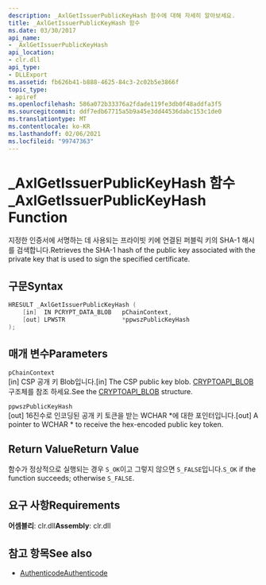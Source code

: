 ```yaml
---
description: _AxlGetIssuerPublicKeyHash 함수에 대해 자세히 알아보세요.
title: _AxlGetIssuerPublicKeyHash 함수
ms.date: 03/30/2017
api_name:
- _AxlGetIssuerPublicKeyHash
api_location:
- clr.dll
api_type:
- DLLExport
ms.assetid: fb626b41-b888-4625-84c3-2c02b5e3866f
topic_type:
- apiref
ms.openlocfilehash: 586a072b33376a2fdade119fe3db0f48addfa3f5
ms.sourcegitcommit: ddf7edb67715a5b9a45e3dd44536dabc153c1de0
ms.translationtype: MT
ms.contentlocale: ko-KR
ms.lasthandoff: 02/06/2021
ms.locfileid: "99747363"
---
```

# <a name="_axlgetissuerpublickeyhash-function"></a><span data-ttu-id="a4df2-103">\_AxlGetIssuerPublicKeyHash 함수</span><span class="sxs-lookup"><span data-stu-id="a4df2-103">\_AxlGetIssuerPublicKeyHash Function</span></span>

<span data-ttu-id="a4df2-104">지정한 인증서에 서명하는 데 사용되는 프라이빗 키에 연결된 퍼블릭 키의 SHA-1 해시를 검색합니다.</span><span class="sxs-lookup"><span data-stu-id="a4df2-104">Retrieves the SHA-1 hash of the public key associated with the private key that is used to sign the specified certificate.</span></span>

## <a name="syntax"></a><span data-ttu-id="a4df2-105">구문</span><span class="sxs-lookup"><span data-stu-id="a4df2-105">Syntax</span></span>

```cpp
HRESULT _AxlGetIssuerPublicKeyHash (
    [in]  IN PCRYPT_DATA_BLOB   pChainContext,
    [out] LPWSTR                *ppwszPublicKeyHash
);
```

## <a name="parameters"></a><span data-ttu-id="a4df2-106">매개 변수</span><span class="sxs-lookup"><span data-stu-id="a4df2-106">Parameters</span></span>

 `pChainContext`\
 <span data-ttu-id="a4df2-107">[in] CSP 공개 키 Blob입니다.</span><span class="sxs-lookup"><span data-stu-id="a4df2-107">[in] The CSP public key blob.</span></span> <span data-ttu-id="a4df2-108">[CRYPTOAPI_BLOB](/windows/win32/api/dpapi/ns-dpapi-crypt_integer_blob) 구조체를 참조 하세요.</span><span class="sxs-lookup"><span data-stu-id="a4df2-108">See the [CRYPTOAPI_BLOB](/windows/win32/api/dpapi/ns-dpapi-crypt_integer_blob) structure.</span></span>

 `ppwszPublicKeyHash`\
 <span data-ttu-id="a4df2-109">[out] 16진수로 인코딩된 공개 키 토큰을 받는 WCHAR \*에 대한 포인터입니다.</span><span class="sxs-lookup"><span data-stu-id="a4df2-109">[out] A pointer to WCHAR \* to receive the hex-encoded public key token.</span></span>

## <a name="return-value"></a><span data-ttu-id="a4df2-110">Return Value</span><span class="sxs-lookup"><span data-stu-id="a4df2-110">Return Value</span></span>

 <span data-ttu-id="a4df2-111">함수가 정상적으로 실행되는 경우 `S_OK`이고 그렇지 않으면 `S_FALSE`입니다.</span><span class="sxs-lookup"><span data-stu-id="a4df2-111">`S_OK` if the function succeeds; otherwise `S_FALSE`.</span></span>

## <a name="requirements"></a><span data-ttu-id="a4df2-112">요구 사항</span><span class="sxs-lookup"><span data-stu-id="a4df2-112">Requirements</span></span>

<span data-ttu-id="a4df2-113">**어셈블리**: clr.dll</span><span class="sxs-lookup"><span data-stu-id="a4df2-113">**Assembly**: clr.dll</span></span>

## <a name="see-also"></a><span data-ttu-id="a4df2-114">참고 항목</span><span class="sxs-lookup"><span data-stu-id="a4df2-114">See also</span></span>

- [<span data-ttu-id="a4df2-115">Authenticode</span><span class="sxs-lookup"><span data-stu-id="a4df2-115">Authenticode</span></span>](index.md)
